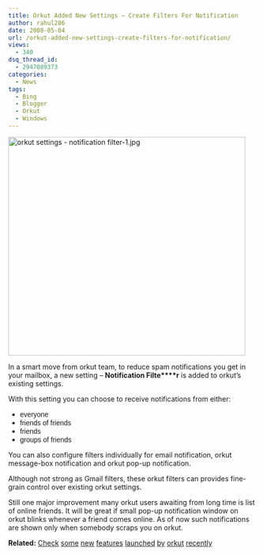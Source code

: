 ```yaml
---
title: Orkut Added New Settings – Create Filters For Notification
author: rahul286
date: 2008-05-04
url: /orkut-added-new-settings-create-filters-for-notification/
views:
  - 340
dsq_thread_id:
  - 2947089373
categories:
  - News
tags:
  - Bing
  - Blogger
  - Orkut
  - Windows
---
```

<span style="line-height: normal"><img class="wp-image-50386" src="http://cdn.devilsworkshop.org/files/2008/05/orkut-settings-notification-filter-1.jpg" alt="orkut settings - notification filter-1.jpg" width="480" height="442" /></span>

In a smart move from orkut team, to reduce spam notifications you get in your mailbox, a new setting &#8211; **Notification Filte****r** is added to orkut&#8217;s existing settings.

With this setting you can choose to receive notifications from either:

<p style="font: 12.0px Helvetica">
  <ul>
    <li>
      <span style="line-height: normal;font-family: Helvetica">everyone</span>
    </li>
    <li>
      <span style="line-height: normal;font-family: Helvetica">friends of friends</span>
    </li>
    <li>
      <span style="line-height: normal;font-family: Helvetica">friends</span>
    </li>
    <li>
      <span style="line-height: normal;font-family: Helvetica">groups of friends</span>
    </li>
  </ul>
  
  <p>
    You can also configure filters individually for email notification, orkut message-box notification and orkut pop-up notification.
  </p>
  
  <p>
    Although not strong as Gmail filters, these orkut filters can provides fine-grain control over existing orkut settings.
  </p>
  
  <p>
    Still one major improvement many orkut users awaiting from long time is list of online friends. It will be great if small pop-up notification window on orkut blinks whenever a friend comes online. As of now such notifications are shown only when somebody scraps you on orkut.
  </p>
  
  <p>
    <strong>Related:</strong> <a href="http://devilsworkshop.org/2008/05/04/orkut-added-facebook-like-status-updates-feature/">Check</a> <a href="http://devilsworkshop.org/2008/02/11/orkuts-new-bulk-photo-uploader-feature/">some</a> <a href="http://devilsworkshop.org/2008/05/04/orkut-users-can-add-comments-on-photos/">new</a> <a href="http://devilsworkshop.org/2008/04/15/orkut-new-album-features-edit-all-captions-at-once-reorder-photos/">features</a> <a href="http://devilsworkshop.org/2008/05/04/orkut-allows-10000-photo-uploads-in-albums/">launched</a> <a href="http://devilsworkshop.org/2008/04/12/orkut-low-bandwidth-version-good-for-dial-up-and-slow-gprs-users/">by</a> <a href="http://devilsworkshop.org/2008/04/15/post-images-videos-and-other-html-in-orkut-communities/">orkut</a> <a href="http://devilsworkshop.org/2008/04/14/orkut-goes-on-mobile-silently-morkutcom/">recently</a>
  </p>
